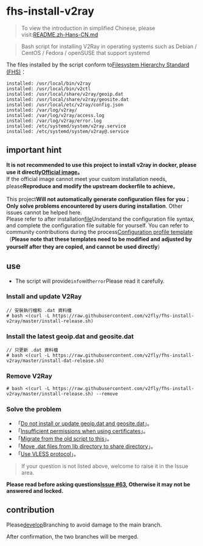 # fhs-install-v2ray

> To view the introduction in simplified Chinese, please visit:[README.zh-Hans-CN.md](README.zh-Hans-CN.md)

> Bash script for installing V2Ray in operating systems such as Debian / CentOS / Fedora / openSUSE that support systemd

The files installed by the script conform to[Filesystem Hierarchy Standard (FHS)](https://en.wikipedia.org/wiki/Filesystem_Hierarchy_Standard)：

    installed: /usr/local/bin/v2ray
    installed: /usr/local/bin/v2ctl
    installed: /usr/local/share/v2ray/geoip.dat
    installed: /usr/local/share/v2ray/geosite.dat
    installed: /usr/local/etc/v2ray/config.json
    installed: /var/log/v2ray/
    installed: /var/log/v2ray/access.log
    installed: /var/log/v2ray/error.log
    installed: /etc/systemd/system/v2ray.service
    installed: /etc/systemd/system/v2ray@.service

## important hint

**It is not recommended to use this project to install v2ray in docker, please use it directly[Official image](https://github.com/v2fly/docker)。**  
If the official image cannot meet your custom installation needs, please**Reproduce and modify the upstream dockerfile to achieve**。

This project**Will not automatically generate configuration files for you**；**Only solve problems encountered by users during installation**. Other issues cannot be helped here.  
Please refer to after installation[file](https://www.v2fly.org/)Understand the configuration file syntax, and complete the configuration file suitable for yourself. You can refer to community contributions during the process[Configuration profile template](https://github.com/v2fly/v2ray-examples)  
（**Please note that these templates need to be modified and adjusted by yourself after they are copied, and cannot be used directly**）

## use

-   The script will provide`info`with`error`Please read it carefully.

### Install and update V2Ray

    // 安裝執行檔和 .dat 資料檔
    # bash <(curl -L https://raw.githubusercontent.com/v2fly/fhs-install-v2ray/master/install-release.sh)

### Install the latest geoip.dat and geosite.dat

    // 只更新 .dat 資料檔
    # bash <(curl -L https://raw.githubusercontent.com/v2fly/fhs-install-v2ray/master/install-dat-release.sh)

### Remove V2Ray

    # bash <(curl -L https://raw.githubusercontent.com/v2fly/fhs-install-v2ray/master/install-release.sh) --remove

### Solve the problem

-   「[Do not install or update geoip.dat and geosite.dat](https://github.com/v2fly/fhs-install-v2ray/wiki/Do-not-install-or-update-geoip.dat-and-geosite.dat)」。
-   「[Insufficient permissions when using certificates](https://github.com/v2fly/fhs-install-v2ray/wiki/Insufficient-permissions-when-using-certificates)」。
-   「[Migrate from the old script to this](https://github.com/v2fly/fhs-install-v2ray/wiki/Migrate-from-the-old-script-to-this)」。
-   「[Move .dat files from lib directory to share directory](https://github.com/v2fly/fhs-install-v2ray/wiki/Move-.dat-files-from-lib-directory-to-share-directory)」。
-   「[Use VLESS protocol](https://github.com/v2fly/fhs-install-v2ray/wiki/To-use-the-VLESS-protocol)」。

> If your question is not listed above, welcome to raise it in the Issue area.

**Please read before asking questions[Issue #63](https://github.com/v2fly/fhs-install-v2ray/issues/63), Otherwise it may not be answered and locked.**

## contribution

Please[develop](https://github.com/v2fly/fhs-install-v2ray/tree/develop)Branching to avoid damage to the main branch.

After confirmation, the two branches will be merged.
